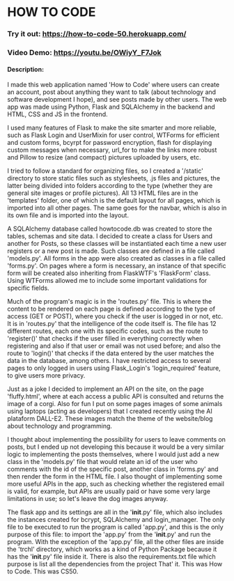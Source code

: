 # HOW TO CODE

### Try it out: https://how-to-code-50.herokuapp.com/
### Video Demo: https://youtu.be/OWiyY_F7Jok

#### Description:

I made this web application named 'How to Code' where users can create an account, post about anything they want to talk (about technology and software development I hope), and see posts made by other users. The web app was made using Python, Flask and SQLAlchemy in the backend and HTML, CSS and JS in the frontend.

I used many features of Flask to make the site smarter and more reliable, such as Flask Login and UserMixin for user control, WTForms for efficient and custom forms, bcyrpt for password encryption, flash for displaying custom messages when necessary, url_for to make the links more robust and Pillow to resize (and compact) pictures uploaded by users, etc.

I tried to follow a standard for organizing files, so I created a '/static' directory to store static files such as stylesheets, .js files and pictures, the latter being divided into folders according to the type (whether they are general site images or profile pictures). All 13 HTML files are in the 'templates' folder, one of which is the default layout for all pages, which is imported into all other pages. The same goes for the navbar, which is also in its own file and is imported into the layout.

A SQLAlchemy database called howtocode.db was created to store the tables, schemas and site data.
I decided to create a class for Users and another for Posts, so these classes will be instantiated each time a new user registers or a new post is made. Such classes are defined in a file called 'models.py'.
All forms in the app were also created as classes in a file called 'forms.py'. On pages where a form is necessary, an instance of that specific form will be created also inheriting from FlaskWTF's 'FlaskForm' class. Using WTForms allowed me to include some important validations for specific fields.

Much of the program's magic is in the 'routes.py' file. This is where the content to be rendered on each page is defined according to the type of access (GET or POST), where you check if the user is logged in or not, etc. It is in 'routes.py' that the intelligence of the code itself is. The file has 12 different routes, each one with its specific codes, such as the route to 'register()' that checks if the user filled in everything correctly when registering and also if that user or email was not used before; and also the route to 'login()' that checks if the data entered by the user matches the data in the database, among others. I have restricted access to several pages to only logged in users using Flask_Login's 'login_required' feature, to give users more privacy.

Just as a joke I decided to implement an API on the site, on the page 'fluffy.html', where at each access a public API is consulted and returns the image of a corgi. Also for fun I put on some pages images of some animals using laptops (acting as developers) that I created recently using the AI plataform DALL-E2. These images match the theme of the website/blog about technology and programming.

I thought about implementing the possibility for users to leave comments on posts, but I ended up not developing this because it would be a very similar logic to implementing the posts themselves, where I would just add a new class in the 'models.py' file that would relate an id of the user who comments with the id of the specific post, another class in 'forms.py' and then render the form in the HTML file. I also thought of implementing some more useful APIs in the app, such as checking whether the registered email is valid, for example, but APIs are usually paid or have some very large limitations in use; so let's leave the dog images anyway.

The flask app and its settings are all in the '**init**.py' file, which also includes the instances created for bcrypt, SQLAlchemy and login_manager.
The only file to be executed to run the program is called 'app.py', and this is the only purpose of this file: to import the 'app.py' from the '**init**.py' and run the program. With the exception of the 'app.py' file, all the other files are inside the 'trchl' directory, which works as a kind of Python Package because it has the '**init**.py' file inside it.
There is also the requirements.txt file which purpose is list all the dependencies from the project
That' it. This was How to Code. This was CS50.
